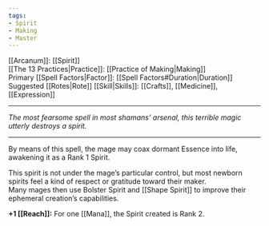 ```yaml
---
tags:
- Spirit
- Making
- Master
---
```


[[Arcanum]]: [[Spirit]]\
[[The 13 Practices|Practice]]: [[Practice of Making|Making]]\
Primary [[Spell Factors|Factor]]: [[Spell Factors#Duration|Duration]]\
Suggested [[Rotes|Rote]] [[Skill|Skills]]: [[Crafts]], [[Medicine]], [[Expression]]

---

_The most fearsome spell in most shamans’ arsenal, this terrible magic utterly destroys a spirit._

---

By means of this spell, the mage may coax dormant Essence into life, awakening it as a Rank 1 Spirit.

This spirit is not under the mage’s particular control, but most newborn spirits feel a kind of respect or gratitude toward their maker.\
Many mages then use Bolster Spirit and [[Shape Spirit]] to improve their ephemeral creation’s capabilities.

**+1 [[Reach]]:** For one [[Mana]], the Spirit created is Rank 2.
